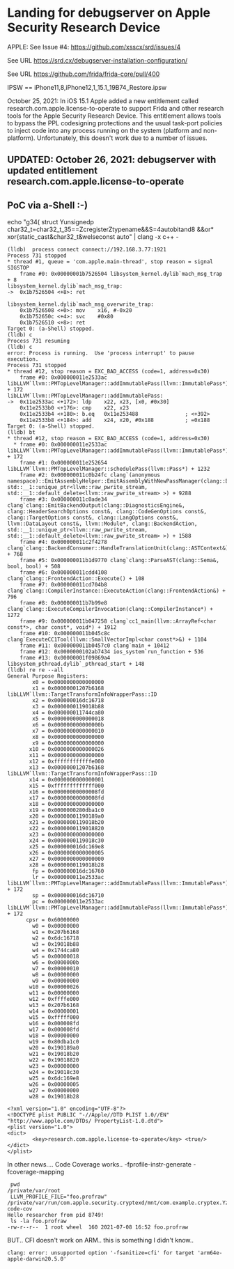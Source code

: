 # Landing for debugserver on Apple Security Research Device 

APPLE: See Issue #4: https://github.com/xsscx/srd/issues/4

See URL https://srd.cx/debugserver-installation-configuration/ 

See URL https://github.com/frida/frida-core/pull/400

IPSW == iPhone11,8,iPhone12,1_15.1_19B74_Restore.ipsw

October 25, 2021: In iOS 15.1 Apple added a new entitlement called research.com.apple.license-to-operate to support Frida and other research tools for the Apple Security Research Device. This entitlement allows tools to bypass the PPL codesigning protections and the usual task-port policies to inject code into any process running on the system (platform and non-platform). Unfortunately, this doesn't work due to a number of issues.

## UPDATED: October 26, 2021: debugserver with updated entitlement research.com.apple.license-to-operate

## PoC via a-Shell :-)
echo "g34( struct Yunsignedp char32_t=char32_t_35==ZcregisterZtypename&&S=4autobitand8 &&or* xor{static_cast&char32_t&welseconst auto" | clang -x c++ -
```
(lldb)  process connect connect://192.168.3.77:1921
Process 731 stopped
* thread #1, queue = 'com.apple.main-thread', stop reason = signal SIGSTOP
    frame #0: 0x00000001b7526504 libsystem_kernel.dylib`mach_msg_trap + 8
libsystem_kernel.dylib`mach_msg_trap:
->  0x1b7526504 <+8>: ret

libsystem_kernel.dylib`mach_msg_overwrite_trap:
    0x1b7526508 <+0>: mov    x16, #-0x20
    0x1b752650c <+4>: svc    #0x80
    0x1b7526510 <+8>: ret
Target 0: (a-Shell) stopped.
(lldb) c
Process 731 resuming
(lldb) c
error: Process is running.  Use 'process interrupt' to pause execution.
Process 731 stopped
* thread #12, stop reason = EXC_BAD_ACCESS (code=1, address=0x30)
    frame #0: 0x000000011e2533ac libLLVM`llvm::PMTopLevelManager::addImmutablePass(llvm::ImmutablePass*) + 172
libLLVM`llvm::PMTopLevelManager::addImmutablePass:
->  0x11e2533ac <+172>: ldp    x22, x23, [x0, #0x30]
    0x11e2533b0 <+176>: cmp    x22, x23
    0x11e2533b4 <+180>: b.eq   0x11e253488               ; <+392>
    0x11e2533b8 <+184>: add    x24, x20, #0x188          ; =0x188
Target 0: (a-Shell) stopped.
(lldb) bt
* thread #12, stop reason = EXC_BAD_ACCESS (code=1, address=0x30)
  * frame #0: 0x000000011e2533ac libLLVM`llvm::PMTopLevelManager::addImmutablePass(llvm::ImmutablePass*) + 172
    frame #1: 0x000000011e252654 libLLVM`llvm::PMTopLevelManager::schedulePass(llvm::Pass*) + 1232
    frame #2: 0x000000011c0b24fc clang`(anonymous namespace)::EmitAssemblyHelper::EmitAssemblyWithNewPassManager(clang::BackendAction, std::__1::unique_ptr<llvm::raw_pwrite_stream, std::__1::default_delete<llvm::raw_pwrite_stream> >) + 9288
    frame #3: 0x000000011c0ade34 clang`clang::EmitBackendOutput(clang::DiagnosticsEngine&, clang::HeaderSearchOptions const&, clang::CodeGenOptions const&, clang::TargetOptions const&, clang::LangOptions const&, llvm::DataLayout const&, llvm::Module*, clang::BackendAction, std::__1::unique_ptr<llvm::raw_pwrite_stream, std::__1::default_delete<llvm::raw_pwrite_stream> >) + 1588
    frame #4: 0x000000011c2f4278 clang`clang::BackendConsumer::HandleTranslationUnit(clang::ASTContext&) + 768
    frame #5: 0x000000011b1d9770 clang`clang::ParseAST(clang::Sema&, bool, bool) + 508
    frame #6: 0x000000011cdd4108 clang`clang::FrontendAction::Execute() + 108
    frame #7: 0x000000011cd704b8 clang`clang::CompilerInstance::ExecuteAction(clang::FrontendAction&) + 796
    frame #8: 0x000000011b7b99e8 clang`clang::ExecuteCompilerInvocation(clang::CompilerInstance*) + 1272
    frame #9: 0x000000011b047258 clang`cc1_main(llvm::ArrayRef<char const*>, char const*, void*) + 1912
    frame #10: 0x000000011b045c8c clang`ExecuteCC1Tool(llvm::SmallVectorImpl<char const*>&) + 1104
    frame #11: 0x000000011b0457c0 clang`main + 10412
    frame #12: 0x0000000102ab7434 ios_system`run_function + 536
    frame #13: 0x00000001f09869a4 libsystem_pthread.dylib`_pthread_start + 148
(lldb) re re --all
General Purpose Registers:
        x0 = 0x0000000000000000
        x1 = 0x00000001207b6168  libLLVM`llvm::TargetTransformInfoWrapperPass::ID
        x2 = 0x000000016dc16718
        x3 = 0x0000000119018b88
        x4 = 0x000000011744ca80
        x5 = 0x0000000000000018
        x6 = 0x000000000000000b
        x7 = 0x0000000000000010
        x8 = 0x0000000000000000
        x9 = 0x0000000000000000
       x10 = 0x0000000000000026
       x11 = 0x0000000000000000
       x12 = 0xffffffffffffe000
       x13 = 0x00000001207b6168  libLLVM`llvm::TargetTransformInfoWrapperPass::ID
       x14 = 0x0000000000000001
       x15 = 0xfffffffffffff000
       x16 = 0x00000000000008fd
       x17 = 0x00000000000008fd
       x18 = 0x0000000000000000
       x19 = 0x0000000280dba1c0
       x20 = 0x00000001190189a0
       x21 = 0x0000000119018b20
       x22 = 0x0000000119018820
       x23 = 0x0000000000000000
       x24 = 0x0000000119018c30
       x25 = 0x000000016dc169e8
       x26 = 0x0000000000000005
       x27 = 0x0000000000000000
       x28 = 0x0000000119018b28
        fp = 0x000000016dc16760
        lr = 0x000000011e2533ac  libLLVM`llvm::PMTopLevelManager::addImmutablePass(llvm::ImmutablePass*) + 172
        sp = 0x000000016dc16710
        pc = 0x000000011e2533ac  libLLVM`llvm::PMTopLevelManager::addImmutablePass(llvm::ImmutablePass*) + 172
      cpsr = 0x60000000
        w0 = 0x00000000
        w1 = 0x207b6168
        w2 = 0x6dc16718
        w3 = 0x19018b88
        w4 = 0x1744ca80
        w5 = 0x00000018
        w6 = 0x0000000b
        w7 = 0x00000010
        w8 = 0x00000000
        w9 = 0x00000000
       w10 = 0x00000026
       w11 = 0x00000000
       w12 = 0xffffe000
       w13 = 0x207b6168
       w14 = 0x00000001
       w15 = 0xfffff000
       w16 = 0x000008fd
       w17 = 0x000008fd
       w18 = 0x00000000
       w19 = 0x80dba1c0
       w20 = 0x190189a0
       w21 = 0x19018b20
       w22 = 0x19018820
       w23 = 0x00000000
       w24 = 0x19018c30
       w25 = 0x6dc169e8
       w26 = 0x00000005
       w27 = 0x00000000
       w28 = 0x19018b28
```

```
<?xml version="1.0" encoding="UTF-8"?>
<!DOCTYPE plist PUBLIC "-//Apple//DTD PLIST 1.0//EN" "http://www.apple.com/DTDs/ PropertyList-1.0.dtd">
<plist version="1.0">
<dict>
        <key>research.com.apple.license-to-operate</key> <true/>
</dict>
</plist>
```

In other news.... Code Coverage works.. -fprofile-instr-generate -fcoverage-mapping
```
 pwd
/private/var/root
 LLVM_PROFILE_FILE="foo.profraw" /private/var/run/com.apple.security.cryptexd/mnt/com.example.cryptex.YzdC1G/usr/bin/hello-code-cov
Hello researcher from pid 8749!
 ls -la foo.profraw
-rw-r--r--  1 root wheel  160 2021-07-08 16:52 foo.profraw
```

BUT.. CFI doesn't work on ARM.. this is something I didn't know..
```
clang: error: unsupported option '-fsanitize=cfi' for target 'arm64e-apple-darwin20.5.0'

```
